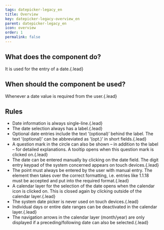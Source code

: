 ```yaml
---
tags: datepicker-legacy_en
title: Overview
key: datepicker-legacy-overview_en
parent: datepicker-legacy_en
icon: overview
order: 1
permalink: false  
---
```


## What does the component do?
It is used for the entry of a date.{.lead}

## When should the component be used?
Whenever a date value is required from the user.{.lead}

## Rules
* Date information is always single-line.{.lead}
* The date selection always has a label.{.lead}
* Optional date entries include the text ‘(optional)’ behind the label. The text ‘(optional)’ can be abbreviated as ‘(opt.)’ in short fields.{.lead}
* A question mark in the circle can also be shown – in addition to the label – for detailed explanations. A <sbb-link variant="inline" href="/en/design-system/legacy/components/tooltip">tooltip</sbb-link> opens when this question mark is clicked on.{.lead}
* The date can be entered manually by clicking on the date field. The digit entry keypad of the system concerned appears on touch devices.{.lead}
* The point must always be entered by the user with manual entry. The element then takes over the correct formatting, i.e. entries like 1.1.18 must be accepted and put into the required format.{.lead}
* A calendar layer for the selection of the date opens when the calendar icon is clicked on. This is closed again by clicking outside of the calendar layer.{.lead}
* The system date picker is never used on touch devices.{.lead}
* Individual days or entire date ranges can be deactivated in the calendar layer.{.lead}
* The navigation arrows in the calendar layer (month/year) are only displayed if a preceding/following date can also be selected.{.lead}